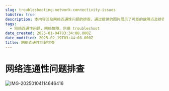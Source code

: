 ```yaml
---
slug: troubleshooting-network-connectivity-issues
toAstro: true
description: 本内容涉及网络连通性问题的排查，通过提供的图片展示了可能的故障点及排查步骤，帮助用户诊断和解决网络连接问题。
tags:
  - 网络连通性问题，网络故障，网络 troubleshoot
date_created: 2025-01-04T03:34:08.000Z
date_modified: 2025-02-19T03:44:08.000Z
title: 网络连通性问题排查
---
```


# 网络连通性问题排查

![IMG-20250104114646416](/mdImages/IMG-20250104114646416.png)
